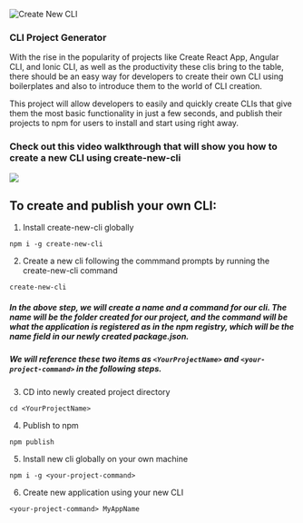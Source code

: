 ![Create New CLI](http://i.imgur.com/fz12yVT.png)

### CLI Project Generator

With the rise in the popularity of projects like Create React App, Angular CLI, and Ionic CLI, as well as the productivity these clis bring to the table, there should be an easy way for developers to create their own CLI using boilerplates and also to introduce them to the world of CLI creation.

This project will allow developers to easily and quickly create CLIs that give them the most basic functionality in just a few seconds, and publish their projects to npm for users to install and start using right away.

### Check out this video walkthrough that will show you how to create a new CLI using create-new-cli
[![](http://i.imgur.com/F7fx2c6.png)](https://www.youtube.com/watch?v=rUWxX0NUfM8)

## To create and publish your own CLI:

1. Install create-new-cli globally   
```
npm i -g create-new-cli
```

2. Create a new cli following the commmand prompts by running the create-new-cli command   
```
create-new-cli
```

##### In the above step, we will create a name and a command for our cli. The name will be the folder created for our project, and the command will be what the application is registered as in the npm registry, which will be the name field in our newly created package.json.

##### We will reference these two items as `<YourProjectName>` and `<your-project-command>` in the following steps.

3. CD into newly created project directory   
```
cd <YourProjectName>
```

4. Publish to npm   
```
npm publish
```

5. Install new cli globally on your own machine   
```
npm i -g <your-project-command>
```

6. Create new application using your new CLI   
```
<your-project-command> MyAppName
````

